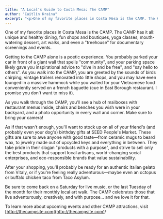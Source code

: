 ```yaml
---
title: "A Local's Guide to Costa Mesa: The CAMP"
author: "Caitlin Kraina"
excerpt: "<p>One of my favorite places in Costa Mesa is the CAMP. The CAMP has it all: unique and healthy dining, fun shops and boutiques, yoga classes, mouth-watering dessert, art walks, and even a \"treehouse\" for documentary screenings and events.</p><p>Getting to the CAMP alone is a poetic experience. You probably parked your car in front of a giant wall that spells \"community\", and your parking space likely gave you inspirational advice to \"dive in and be free\", and \"say hello to others\".</p>"
---
```


One of my favorite places in Costa Mesa is the CAMP. The CAMP has it all: unique and healthy dining, fun shops and boutiques, yoga classes, mouth-watering dessert, art walks, and even a "treehouse" for documentary screenings and events.

Getting to the CAMP alone is a poetic experience. You probably parked your car in front of a giant wall that spells "community", and your parking space likely gave you inspirational advice to "dive in and be free", and "say hello to others". As you walk into the CAMP, you are greeted by the sounds of birds chirping, vintage trailers renovated into little shops, and you may have even lounged in a massive hammock while you waited for your Vietnamese food conveniently served on a french baguette (cue in East Borough restaurant. I promise you don't want to miss it).

As you walk through the CAMP, you'll see a hub of mailboxes with restaurant menus inside, chairs and benches you wish were in your backyard, and a photo opportunity in every wall and corner. Make sure to bring your camera!

As if that wasn't enough, you'll want to stock up on all of your friend's (and probably even your dog's) birthday gifts at SEED People's Market. These gifts are sure to awe anyone with good taste&mdash;from ceramic mugs to beard wax, to jewelry made out of upcycled keys and everything in between. They take pride in their slogan "products with a purpose", and strive to sell only the best products that support local artisans, world-changing social enterprises, and eco-responsible brands that value sustainability.

After your shopping, you'll probably be ready for an authentic Italian gelato from Vitaly, or if you're feeling really adventurous&mdash;maybe even an octopus or buffalo chicken taco from Taco Asylum.

Be sure to come back on a Saturday for live music, or the last Tuesday of the month for their monthly local art walk. The CAMP celebrates those that live adventurously, creatively, and with purpose... and we love it for that.

To learn more about upcoming events and other CAMP attractions, visit [http://thecampsite.com](http://thecampsite.com)!

<div class="fotorama fotorama-wayfare" data-width="100%" data-maxheight="500" data-nav="thumbs" data-allowfullscreen="true" data-fit="cover" data-loop="true" data-keyboard="true" data-navposition="top">
  <a href="{{ 'posts/2015-01-10-local-guide-to-costa-mesa--the-camp/the-camp-wiley-architects.jpg' | asset_path }}" data-caption="Photo by Wiley Architects"></a>
  <a href="{{ 'posts/2015-01-10-local-guide-to-costa-mesa--the-camp/the-camp-an-tyrrell.jpg' | asset_path }}" data-caption="Photo by An Tyrrell"></a>
  <a href="{{ 'posts/2015-01-10-local-guide-to-costa-mesa--the-camp/the-camp-lovingly-simple.jpg' | asset_path }}" data-caption="Photo by Lovingly Simple"></a>
  <a href="{{ 'posts/2015-01-10-local-guide-to-costa-mesa--the-camp/the-camp-lovingly-simple-2.jpg' | asset_path }}" data-caption="Photo by Lovingly Simple"></a>
</div>
